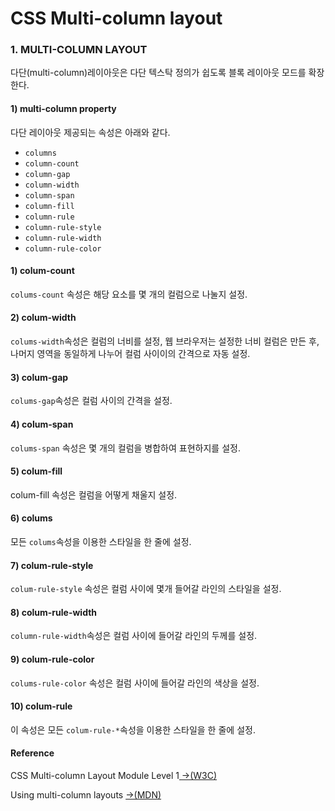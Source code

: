 # CSS Multi-column layout

### 1. MULTI-COLUMN LAYOUT

다단\(multi-column\)레이아웃은 다단 텍스탁 정의가 쉽도록 블록 레이아웃 모드를 확장한다. 

#### 1\) multi-column property 

다단 레이아웃 제공되는 속성은 아래와 같다.

* `columns`
* `column-count`
* `column-gap`
* `column-width`
* `column-span`
* `column-fill`
* `column-rule`
* `column-rule-style`
* `column-rule-width`
* `column-rule-color`

#### 1\) colum-count

`colums-count` 속성은 해당 요소를 몇 개의 컬럼으로 나눌지 설정.

#### 2\) colum-width

`colums-width`속성은 컬럼의 너비를 설정, 웹 브라우저는 설정한 너비 컬럼은 만든 후, 나머지 영역을 동일하게 나누어 컬럼 사이이의 간격으로 자동 설정.

#### 3\) colum-gap

`colums-gap`속성은 컬럼 사이의 간격을 설정.

#### 4\) colum-span

`colums-span` 속성은 몇 개의 컬럼을 병합하여 표현하지를 설정.

#### 5\) colum-fill

colum-fill 속성은 컬럼을 어떻게 채울지 설정.

#### 6\) colums

모든 `colums`속성을 이용한 스타일을 한 줄에 설정.

#### 7\) colum-rule-style

`colum-rule-style` 속성은 컬럼 사이에 몇개 들어갈 라인의 스타일을 설정.

#### 8\) colum-rule-width

`column-rule-width`속성은 컬럼 사이에 들어갈 라인의 두께를 설정.

#### 9\) colum-rule-color

`colums-rule-color` 속성은 컬럼 사이에 들어갈 라인의 색상을 설정.

#### 10\) colum-rule

이 속성은 모든 `colum-rule-*`속성을 이용한 스타일을 한 줄에 설정.



#### Reference

CSS Multi-column Layout Module Level 1[ →\(W3C\)](https://www.w3.org/TR/css-multicol-1/)

Using multi-column layouts [→\(MDN\)](https://developer.mozilla.org/en-US/docs/Web/CSS/CSS_Columns/Using_multi-column_layouts)

